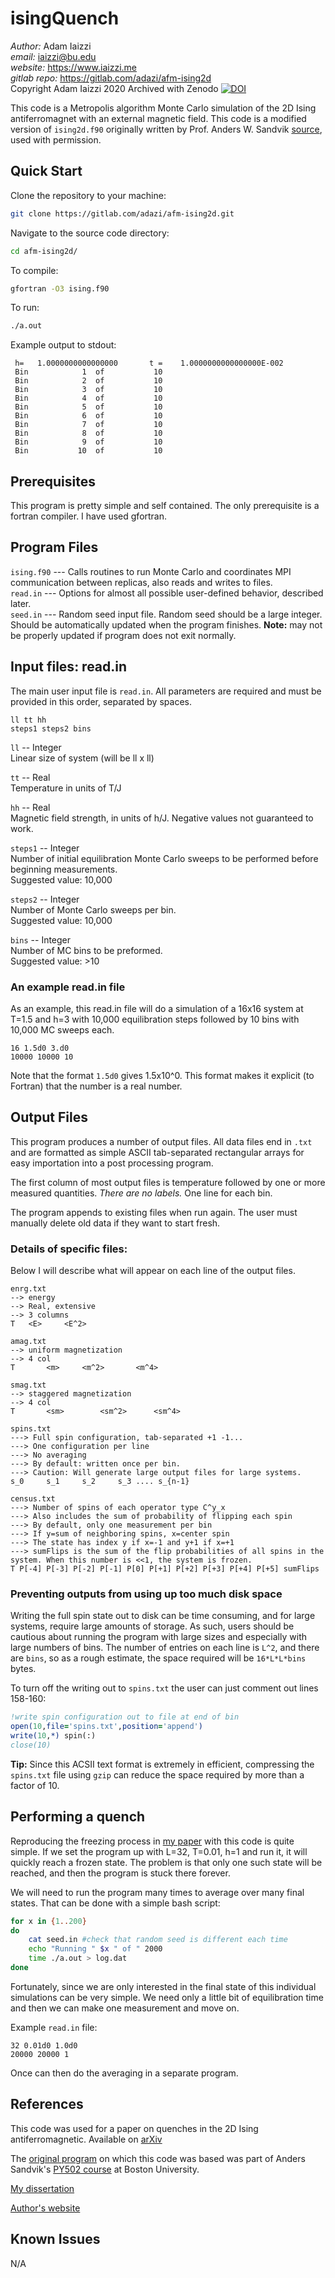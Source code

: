 # isingQuench

*Author:* Adam Iaizzi  
*email:* iaizzi@bu.edu  
*website:* https://www.iaizzi.me  
*gitlab repo:* https://gitlab.com/adazi/afm-ising2d  
Copyright Adam Iaizzi 2020
Archived with Zenodo 
[![DOI](https://zenodo.org/badge/264165581.svg)](https://zenodo.org/badge/latestdoi/264165581)

This code is a Metropolis algorithm Monte Carlo simulation of the 2D Ising antiferromagnet with an external magnetic field. This code is a modified version of `ising2d.f90` originally written by Prof. Anders W. Sandvik [source](http://physics.bu.edu/~py502/lectures5/examples/index.html), used with permission. 

## Quick Start

Clone the repository to your machine:  
```bash
git clone https://gitlab.com/adazi/afm-ising2d.git
```

Navigate to the source code directory:  
```bash
cd afm-ising2d/
```

To compile:  
```bash
gfortran -O3 ising.f90
```

To run:  
```bash
./a.out
```

Example output to stdout: 
```
 h=   1.0000000000000000       t =    1.0000000000000000E-002
 Bin            1  of           10
 Bin            2  of           10
 Bin            3  of           10
 Bin            4  of           10
 Bin            5  of           10
 Bin            6  of           10
 Bin            7  of           10
 Bin            8  of           10
 Bin            9  of           10
 Bin           10  of           10
 ```

## Prerequisites

This program is pretty simple and self contained. The only prerequisite is a fortran compiler. I have used gfortran. 

## Program Files

`ising.f90` --- Calls routines to run Monte Carlo and coordinates MPI communication between replicas, also reads and writes to files.  
`read.in` --- Options for almost all possible user-defined behavior, described later.  
`seed.in` --- Random seed input file. Random seed should be a large integer. Should be automatically updated when the program finishes. **Note:** may not be properly updated if program does not exit normally.  


## Input files: read.in

The main user input file is `read.in`. All parameters are required and must be provided in this order, separated by spaces. 

```
ll tt hh
steps1 steps2 bins
```

`ll` -- Integer  
Linear size of system (will be ll x ll)

`tt` -- Real  
Temperature in units of T/J

`hh` -- Real  
Magnetic field strength, in units of h/J. Negative values not guaranteed to work. 

`steps1` -- Integer  
Number of initial equilibration Monte Carlo sweeps to be performed before beginning measurements.  
Suggested value: 10,000

`steps2` -- Integer  
Number of Monte Carlo sweeps per bin.  
Suggested value: 10,000

`bins` -- Integer  
Number of MC bins to be preformed.  
Suggested value: >10

### An example read.in file

As an example, this read.in file will do a simulation of a 16x16 system at T=1.5 and h=3 with 10,000 equilibration steps followed by 10 bins with 10,000 MC sweeps each. 

```
16 1.5d0 3.d0
10000 10000 10
```

Note that the format `1.5d0` gives 1.5x10^0. This format makes it explicit (to Fortran) that the number is a real number. 


## Output Files

This program produces a number of output files. All data files end in `.txt` and are formatted as simple ASCII tab-separated rectangular arrays for easy importation into a post processing program.

The first column of most output files is temperature followed by one or more measured quantities. *There are no labels.* One line for each bin. 

The program appends to existing files when run again. The user must manually delete old data if they want to start fresh. 

### Details of specific files:

Below I will describe what will appear on each line of the output files. 

```
enrg.txt
--> energy
--> Real, extensive
--> 3 columns
T	<E> 	<E^2>

amag.txt
--> uniform magnetization
--> 4 col
T		<m>		<m^2>		<m^4>

smag.txt
--> staggered magnetization
--> 4 col
T		<sm>		<sm^2>		<sm^4>

spins.txt
---> Full spin configuration, tab-separated +1 -1...
---> One configuration per line 
---> No averaging
---> By default: written once per bin. 
---> Caution: Will generate large output files for large systems. 
s_0		s_1		s_2		s_3 .... s_{n-1}

census.txt
---> Number of spins of each operator type C^y_x
---> Also includes the sum of probability of flipping each spin
---> By default, only one measurement per bin
---> If y=sum of neighboring spins, x=center spin
---> The state has index y if x=-1 and y+1 if x=+1
---> sumFlips is the sum of the flip probabilities of all spins in the system. When this number is <<1, the system is frozen. 
T P[-4] P[-3] P[-2] P[-1] P[0] P[+1] P[+2] P[+3] P[+4] P[+5] sumFlips

```


### Preventing outputs from using up too much disk space

Writing the full spin state out to disk can be time consuming, and for large systems, require large amounts of storage. As such, users should be cautious about running the program with large sizes and especially with large numbers of bins. The number of entries on each line is `L^2`, and there are `bins`, so as a rough estimate, the space required will be `16*L*L*bins` bytes. 

To turn off the writing out to `spins.txt` the user can just comment out lines 158-160: 

```fortran
!write spin configuration out to file at end of bin
open(10,file='spins.txt',position='append')
write(10,*) spin(:)
close(10)
``` 

**Tip:** Since this ACSII text format is extremely in efficient, compressing the `spins.txt` file using `gzip` can reduce the space required by more than a factor of 10. 

## Performing a quench

Reproducing the freezing process in [my paper](https://arxiv.org/abs/2001.09268) with this code is quite simple. If we set the program up with L=32, T=0.01, h=1 and run it, it will quickly reach a frozen state. The problem is that only one such state will be reached, and then the program is stuck there forever. 

We will need to run the program many times to average over many final states. That can be done with a simple bash script: 
```bash
for x in {1..200}
do
    cat seed.in #check that random seed is different each time
    echo "Running " $x " of " 2000
    time ./a.out > log.dat
done
```

Fortunately, since we are only interested in the final state of this individual simulations can be very simple. We need only a little bit of equilibration time and then we can make one measurement and move on. 

Example `read.in` file:
```
32 0.01d0 1.0d0
20000 20000 1
``` 

Once can then do the averaging in a separate program. 


## References

This code was used for a paper on quenches in the 2D Ising antiferromagnetic. Available on [arXiv](https://arxiv.org/abs/2001.09268)

The [original program](http://physics.bu.edu/~py502/lectures5/examples/index.html) on which this code was based was part of Anders Sandvik's [PY502 course](http://physics.bu.edu/~py502/) at Boston University. 

[My dissertation](https://www.springer.com/us/book/9783030018023)  

[Author's website](https://www.iaizzi.me)  



## Known Issues

N/A

